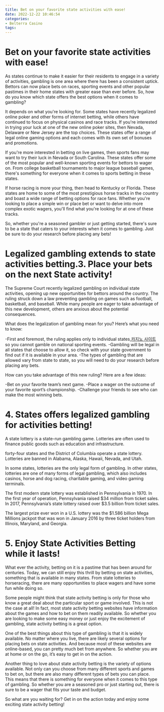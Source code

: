 ```yaml
---
title: Bet on your favorite state activities with ease!
date: 2022-12-22 10:46:54
categories:
- Belterra Casino
tags:
---
```



#  Bet on your favorite state activities with ease!

As states continue to make it easier for their residents to engage in a variety of activities, gambling is one area where there has been a consistent uptick. Bettors can now place bets on races, sporting events and other popular pastimes in their home states with greater ease than ever before. So, how do you know which state offers the best options when it comes to gambling?

It depends on what you're looking for. Some states have recently legalized online poker and other forms of internet betting, while others have continued to focus on physical casinos and race tracks. If you're interested in trying your luck at one of the new online poker sites, then Nevada, Delaware or New Jersey are the top choices. These states offer a range of legal online gaming options and each comes with its own set of bonuses and promotions.

If you're more interested in betting on live games, then sports fans may want to try their luck in Nevada or South Carolina. These states offer some of the most popular and well-known sporting events for bettors to wager on. From college basketball tournaments to major league baseball games, there's something for everyone when it comes to sports betting in these states.

If horse racing is more your thing, then head to Kentucky or Florida. These states are home to some of the most prestigious horse tracks in the country and boast a wide range of betting options for race fans. Whether you're looking to place a simple win or place bet or want to delve into more complex exotic wagers, you'll find what you're looking for at one of these tracks.

So, whether you're a seasoned gambler or just getting started, there's sure to be a state that caters to your interests when it comes to gambling. Just be sure to do your research before placing any bets!

#  Legalized gambling extends to state activities betting.3. Place your bets on the next State activity!
 
The Supreme Court recently legalized gambling on individual state activities, opening up new opportunities for bettors around the country. The ruling struck down a law preventing gambling on games such as football, basketball, and baseball. While many people are eager to take advantage of this new development, others are anxious about the potential consequences.
 
What does the legalization of gambling mean for you? Here’s what you need to know:
 
-First and foremost, the ruling applies only to individual states,[카지노 사이트](https://choegocasino.com/) so you cannot gamble on national sporting events.
-Gambling will be legal in all states that choose to allow it, so check with your state government to find out if it is available in your area.
-The types of gambling that are allowed vary from state to state, so you will need to do your research before placing any bets.
 
How can you take advantage of this new ruling? Here are a few ideas:
 
-Bet on your favorite team’s next game.
-Place a wager on the outcome of your favorite sport’s championship.
-Challenge your friends to see who can make the most winning bets.

# 4. States offers legalized gambling for activities betting!

A state lottery is a state-run gambling game. Lotteries are often used to finance public goods such as education and infrastructure.

 forty-four states and the District of Columbia operate a state lottery. Lotteries are banned in Alabama, Alaska, Hawaii, Nevada, and Utah.

In some states, lotteries are the only legal form of gambling. In other states, lotteries are one of many forms of legal gambling, which also includes casinos, horse and dog racing, charitable gaming, and video gaming terminals.

The first modern state lottery was established in Pennsylvania in 1970. In the first year of operation, Pennsylvania raised $34 million from ticket sales. In 2017, Pennsylvania’s state lottery raised over $3.5 billion from ticket sales.

The largest prize ever won in a U.S. lottery was the $1.586 billion Mega Millions jackpot that was won in January 2016 by three ticket holders from Illinois, Maryland, and Georgia.

# 5. Enjoy State Activities Betting while it lasts!

What ever the activity, betting on it is a pastime that has been around for centuries. Today, we can still enjoy this thrill by betting on state activities, something that is available in many states. From state lotteries to horseracing, there are many opportunities to place wagers and have some fun while doing so.

Some people might think that state activity betting is only for those who know a great deal about the particular sport or game involved. This is not the case at all! In fact, most state activity betting websites have information about the games and how to bet on them readily available. So whether you are looking to make some easy money or just enjoy the excitement of gambling, state activity betting is a great option.

One of the best things about this type of gambling is that it is widely available. No matter where you live, there are likely several options for placing bets on state activities. And because most of these websites are online-based, you can pretty much bet from anywhere. So whether you are at home or on the go, it’s easy to get in on the action.

Another thing to love about state activity betting is the variety of options available. Not only can you choose from many different sports and games to bet on, but there are also many different types of bets you can place. This means that there is something for everyone when it comes to this type of gambling. So whether you are a seasoned pro or just starting out, there is sure to be a wager that fits your taste and budget.

So what are you waiting for? Get in on the action today and enjoy some exciting state activity betting!